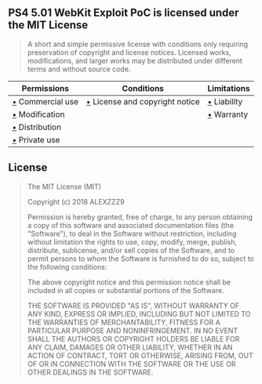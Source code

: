 PS4 5.01 WebKit Exploit PoC is licensed under the MIT License
---
>A short and simple permissive license with conditions only requiring preservation of copyright and license notices. Licensed works, modifications, and larger works may be distributed under different terms and without source code.

| Permissions                                                                                | Conditions                                                                                                  | Limitations                                                                                                 |
| ------------------------------------------------------------------------------------------ | ----------------------------------------------------------------------------------------------------------- | ----------------------------------------------------------------------------------------------------------- |
| [•](# "This software and derivatives may be used for commercial purposes.") Commercial use | [•](# "Include a copy of the license and copyright notice with the software.") License and copyright notice | [•](# "This license includes a limitation of liability.") Liability                                         |
| [•](# "This software may be modified.") Modification                                       |                                                                                                             | [•](# "The license explicitly states that it does NOT provide any warranty.") Warranty                      |
| [•](# "You may distribute this software.") Distribution                                    |                                                                                                             |                                                                                                             |
| [•](# "You may use and modify the software without distributing it.") Private use          |                                                                                                             |                                                                                                             |

License
---
>The MIT License (MIT)
>
>Copyright (c) 2018 ALEXZZZ9
>
>Permission is hereby granted, free of charge, to any person obtaining a copy of this software and associated documentation files (the "Software"), to deal in the Software without restriction, including without limitation the rights to use, copy, modify, merge, publish, distribute, sublicense, and/or sell copies of the Software, and to permit persons to whom the Software is furnished to do so, subject to the following conditions:
>
>The above copyright notice and this permission notice shall be included in all copies or substantial portions of the Software.
>
>THE SOFTWARE IS PROVIDED "AS IS", WITHOUT WARRANTY OF ANY KIND, EXPRESS OR IMPLIED, INCLUDING BUT NOT LIMITED TO THE WARRANTIES OF MERCHANTABILITY, FITNESS FOR A PARTICULAR PURPOSE AND NONINFRINGEMENT. IN NO EVENT SHALL THE AUTHORS OR COPYRIGHT HOLDERS BE LIABLE FOR ANY CLAIM, DAMAGES OR OTHER LIABILITY, WHETHER IN AN ACTION OF CONTRACT, TORT OR OTHERWISE, ARISING FROM, OUT OF OR IN CONNECTION WITH THE SOFTWARE OR THE USE OR OTHER DEALINGS IN THE SOFTWARE.
